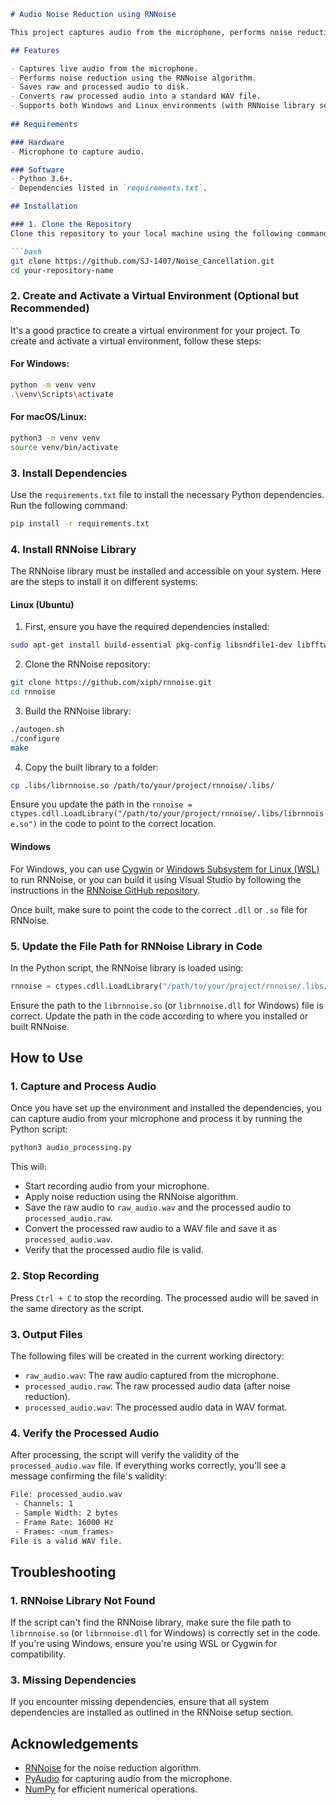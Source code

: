

```markdown
# Audio Noise Reduction using RNNoise

This project captures audio from the microphone, performs noise reduction using the RNNoise library, and saves both raw and processed audio to disk in WAV format. It also provides the ability to convert processed raw audio into a WAV file. 

## Features

- Captures live audio from the microphone.
- Performs noise reduction using the RNNoise algorithm.
- Saves raw and processed audio to disk.
- Converts raw processed audio into a standard WAV file.
- Supports both Windows and Linux environments (with RNNoise library setup).
  
## Requirements

### Hardware
- Microphone to capture audio.

### Software
- Python 3.6+.
- Dependencies listed in `requirements.txt`.

## Installation

### 1. Clone the Repository
Clone this repository to your local machine using the following command:

```bash
git clone https://github.com/SJ-1407/Noise_Cancellation.git
cd your-repository-name
```

### 2. Create and Activate a Virtual Environment (Optional but Recommended)
It's a good practice to create a virtual environment for your project. To create and activate a virtual environment, follow these steps:

#### For Windows:

```bash
python -m venv venv
.\venv\Scripts\activate
```

#### For macOS/Linux:

```bash
python3 -m venv venv
source venv/bin/activate
```

### 3. Install Dependencies
Use the `requirements.txt` file to install the necessary Python dependencies. Run the following command:

```bash
pip install -r requirements.txt
```

### 4. Install RNNoise Library

The RNNoise library must be installed and accessible on your system. Here are the steps to install it on different systems:

#### Linux (Ubuntu)
1. First, ensure you have the required dependencies installed:
   
```bash
sudo apt-get install build-essential pkg-config libsndfile1-dev libfftw3-dev
```

2. Clone the RNNoise repository:

```bash
git clone https://github.com/xiph/rnnoise.git
cd rnnoise
```

3. Build the RNNoise library:

```bash
./autogen.sh
./configure
make
```

4. Copy the built library to a folder:

```bash
cp .libs/librnnoise.so /path/to/your/project/rnnoise/.libs/
```

Ensure you update the path in the `rnnoise = ctypes.cdll.LoadLibrary("/path/to/your/project/rnnoise/.libs/librnnoise.so")` in the code to point to the correct location.

#### Windows

For Windows, you can use [Cygwin](https://www.cygwin.com/) or [Windows Subsystem for Linux (WSL)](https://docs.microsoft.com/en-us/windows/wsl/) to run RNNoise, or you can build it using Visual Studio by following the instructions in the [RNNoise GitHub repository](https://github.com/xiph/rnnoise).

Once built, make sure to point the code to the correct `.dll` or `.so` file for RNNoise.

### 5. Update the File Path for RNNoise Library in Code
In the Python script, the RNNoise library is loaded using:

```python
rnnoise = ctypes.cdll.LoadLibrary("/path/to/your/project/rnnoise/.libs/librnnoise.so")
```

Ensure the path to the `librnnoise.so` (or `librnnoise.dll` for Windows) file is correct. Update the path in the code according to where you installed or built RNNoise.

## How to Use

### 1. Capture and Process Audio
Once you have set up the environment and installed the dependencies, you can capture audio from your microphone and process it by running the Python script:

```bash
python3 audio_processing.py
```

This will:
- Start recording audio from your microphone.
- Apply noise reduction using the RNNoise algorithm.
- Save the raw audio to `raw_audio.wav` and the processed audio to `processed_audio.raw`.
- Convert the processed raw audio to a WAV file and save it as `processed_audio.wav`.
- Verify that the processed audio file is valid.

### 2. Stop Recording
Press `Ctrl + C` to stop the recording. The processed audio will be saved in the same directory as the script.

### 3. Output Files
The following files will be created in the current working directory:
- `raw_audio.wav`: The raw audio captured from the microphone.
- `processed_audio.raw`: The raw processed audio data (after noise reduction).
- `processed_audio.wav`: The processed audio data in WAV format.

### 4. Verify the Processed Audio
After processing, the script will verify the validity of the `processed_audio.wav` file. If everything works correctly, you'll see a message confirming the file's validity:

```bash
File: processed_audio.wav
 - Channels: 1
 - Sample Width: 2 bytes
 - Frame Rate: 16000 Hz
 - Frames: <num_frames>
File is a valid WAV file.
```

## Troubleshooting

### 1. RNNoise Library Not Found
If the script can't find the RNNoise library, make sure the file path to `librnnoise.so` (or `librnnoise.dll` for Windows) is correctly set in the code. If you're using Windows, ensure you're using WSL or Cygwin for compatibility.


### 3. Missing Dependencies
If you encounter missing dependencies, ensure that all system dependencies are installed as outlined in the RNNoise setup section.



## Acknowledgements

- [RNNoise](https://github.com/xiph/rnnoise) for the noise reduction algorithm.
- [PyAudio](https://people.csail.mit.edu/hubert/pyaudio/) for capturing audio from the microphone.
- [NumPy](https://numpy.org/) for efficient numerical operations.
```





